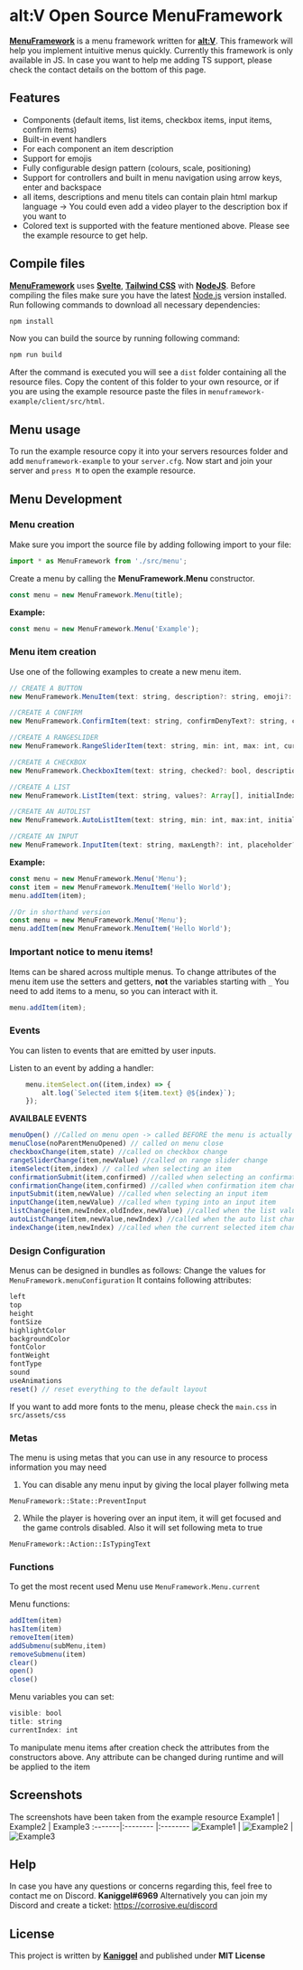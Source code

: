 # alt:V Open Source MenuFramework
**[MenuFramework](https://github.com/MyHwu9508/altv-os-menu-framework)** is a menu framework written for **[alt:V](https://altv.mp/)**.
This framework will help you implement intuitive menus quickly. Currently this framework is only available in JS. In case you want to help me adding TS support, please check the contact details on the bottom of this page.

## Features
- Components (default items, list items, checkbox items, input items, confirm items)
- Built-in event handlers
- For each component an item description
- Support for emojis
- Fully configurable design pattern (colours, scale, positioning)
- Support for controllers and built in menu navigation using arrow keys, enter and backspace
- all items, descriptions and menu titels can contain plain html markup language -> You could even add a video player to the description box if you want to
- Colored text is supported with the feature mentioned above. Please see the example resource to get help.

## Compile files
**[MenuFramework](https://github.com/MyHwu9508/altv-os-menu-framework)** uses **[Svelte](https://svelte.dev/)**, **[Tailwind CSS](https://tailwindcss.com/)** with **[NodeJS](https://nodejs.org/en/)**.
Before compiling the files make sure you have the latest [Node.js](https://nodejs.org/en/) version installed.
Run following commands to download all necessary dependencies:
```sh
npm install
```
Now you can build the source by running following command:
```sh
npm run build
```

After the command is executed you will see a `dist` folder containing all the resource files.
Copy the content of this folder to your own resource, or if you are using the example resource paste the files in `menuframework-example/client/src/html`.

## Menu usage
To run the example resource copy it into your servers resources folder and add `menuframework-example` to your `server.cfg`.
Now start and join your server and `press M` to open the example resource.

## Menu Development
### Menu creation
Make sure you import the source file by adding following import to your file:
```js
import * as MenuFramework from './src/menu';
```

Create a menu by calling the **MenuFramework.Menu** constructor.
```js
const menu = new MenuFramework.Menu(title);
```
**Example:**
```js
const menu = new MenuFramework.Menu('Example');
```

### Menu item creation
Use one of the following examples to create a new menu item.
```js
// CREATE A BUTTON
new MenuFramework.MenuItem(text: string, description?: string, emoji?: string, disabled?: bool, data?: any, rightText?: string);

//CREATE A CONFIRM
new MenuFramework.ConfirmItem(text: string, confirmDenyText?: string, confirmAcceptText?: string, confirmed?: bool, description?: string, emoji?: string, disabled:? bool, data?: any);

//CREATE A RANGESLIDER
new MenuFramework.RangeSliderItem(text: string, min: int, max: int, currentSelection?: int, description?: string, emoji?: string, disabled?: bool, data?: any);

//CREATE A CHECKBOX
new MenuFramework.CheckboxItem(text: string, checked?: bool, description?: string, emoji?: string, disabled?: bool, data?: any);

//CREATE A LIST
new MenuFramework.ListItem(text: string, values?: Array[], initialIndex?: int, description?: string, emoji?: string, disabled?: bool, data?: any);

//CREATE AN AUTOLIST
new MenuFramework.AutoListItem(text: string, min: int, max:int, initialIndex?: int, description?: string, emoji?: string, disabled?: bool, data?: any);

//CREATE AN INPUT
new MenuFramework.InputItem(text: string, maxLength?: int, placeholder?: string, value?: any, description?: string, emoji?: string, disabled?: bool, data?: any);
```
**Example:**
```js
const menu = new MenuFramework.Menu('Menu');
const item = new MenuFramework.MenuItem('Hello World');
menu.addItem(item);

//Or in shorthand version
const menu = new MenuFramework.Menu('Menu');
menu.addItem(new MenuFramework.MenuItem('Hello World');
```

### Important notice to menu items!
Items can be shared across multiple menus.
To change attributes of the menu item use the setters and getters, **not** the variables starting with `_`
You need to add items to a menu, so you can interact with it.
```js
menu.addItem(item);
```

### Events
You can listen to events that are emitted by user inputs.

Listen to an event by adding a handler:
```js
    menu.itemSelect.on((item,index) => {
        alt.log(`Selected item ${item.text} @${index}`);
    });
```
**AVAILBALE EVENTS**
```js
menuOpen() //Called on menu open -> called BEFORE the menu is actually opened and sent to the webView, so if you do changes on each menu open, it won't cause lags
menuClose(noParentMenuOpened) // called on menu close
checkboxChange(item,state) //called on checkbox change
rangeSliderChange(item,newValue) //called on range slider change
itemSelect(item,index) // called when selecting an item
confirmationSubmit(item,confirmed) //called when selecting an confirmation item
confirmationChange(item,confirmed) //called when confirmation item changes
inputSubmit(item,newValue) //called when selecting an input item
inputChange(item,newValue) //called when typing into an input item
listChange(item,newIndex,oldIndex,newValue) //called when the list value changed (left arrow, right arrow)
autoListChange(item,newValue,newIndex) //called when the auto list changes (left arrow, right arrow)
indexChange(item,newIndex) //called when the current selected item changes (arrow up, arrow down)
```

### Design Configuration
Menus can be designed in bundles as follows:
Change the values for `MenuFramework.menuConfiguration`
It contains following attributes:
```js
left
top
height
fontSize
highlightColor
backgroundColor
fontColor
fontWeight
fontType
sound
useAnimations
reset() // reset everything to the default layout
```
If you want to add more fonts to the menu, please check the `main.css` in `src/assets/css`

### Metas
The menu is using metas that you can use in any resource to process information you may need
1. You can disable any menu input by giving the local player follwing meta
```
MenuFramework::State::PreventInput
```
2. While the player is hovering over an input item, it will get focused and the game controls disabled. Also it will set following meta to true
```
MenuFramework::Action::IsTypingText
```

### Functions
To get the most recent used Menu use `MenuFramework.Menu.current`

Menu functions:
```js
addItem(item)
hasItem(item)
removeItem(item)
addSubmenu(subMenu,item)
removeSubmenu(item)
clear()
open()
close()
```
Menu variables you can set:
```js
visible: bool
title: string
currentIndex: int
```

To manipulate menu items after creation check the attributes from the constructors above. Any attribute can be changed during runtime and will be applied to the item

## Screenshots
The screenshots have been taken from the example resource
Example1 | Example2 | Example3
:-------|:-------- |:--------
![Example1](https://i.imgur.com/HRvpqLK.png) | ![Example2](https://i.imgur.com/dfcdXQR.png5) | ![Example3](https://i.imgur.com/VUCRcOf.png)

## Help
In case you have any questions or concerns regarding this, feel free to contact me on Discord.
**Kaniggel#6969**
Alternatively you can join my Discord and create a ticket: https://corrosive.eu/discord

## License
This project is written by **[Kaniggel](https://github.com/MyHwu9508)** and published under **MIT License**
